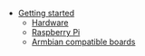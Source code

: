 - [Getting started](README.md)
  - [Hardware](hardware/README.md)
  - [Raspberry Pi](hardware/raspberry.md)
  - [Armbian compatible boards](hardware/armbian_combatible.md)

